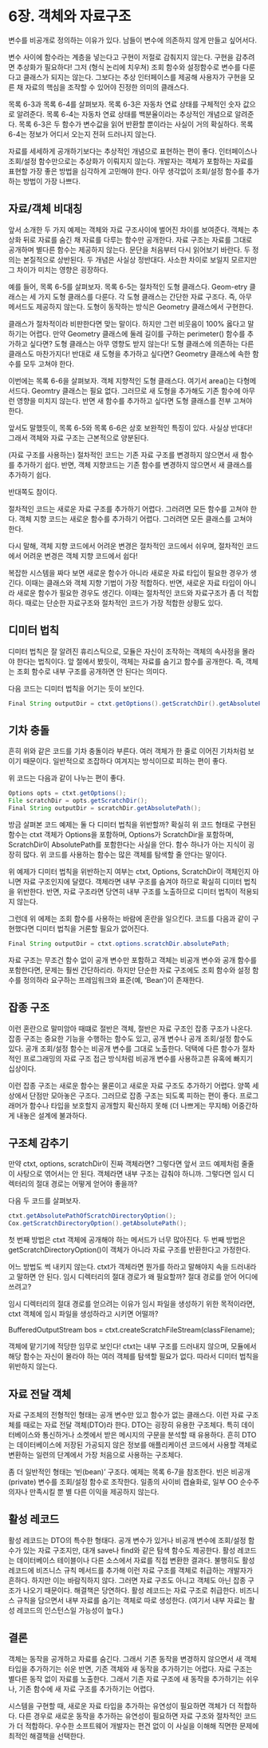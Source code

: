 # 6장. 객체와 자료구조

변수를 비공개로 정의하는 이유가 있다. 남들이 변수에 의존하지 않게 만들고 싶어서다. 


변수 사이에 함수라는 계층을 넣는다고 구현이 저절로 감춰지지 않는다. 
구현을 감추려면 추상화가 필요하다! 그저 (형식 논리에 치우쳐) 조회 함수와 설정함수로 변수를 다룬다고 클래스가 되지는 않는다.
그보다는 추상 인터페이스를 제공해 사용자가 구현을 모른 채 자료의 핵심을 조작할 수 있어야 진정한 의미의 클래스다.


목록 6-3과 목록 6-4를 살펴보자. 목록 6-3은 자동차 연료 상태를 구체적인 숫자 값으로 알려준다. 목록 6-4는 자동차 연료 상태를 백분율이라는 추상적인 개념으로 알려준다. 목록 6-3은 두 함수가 변수값을 읽어 반환할 뿐이라는 사실이 거의 확실하다. 목록 6-4는 정보가 어디서 오는지 전혀 드러나지 않는다.


자료를 세세하게 공개하기보다는 추상적인 개념으로 표현하는 편이 좋다. 인터페이스나 조회/설정 함수만으로는 추상화가 이뤄지지 않는다. 개발자는 객체가 포함하는 자료를 표현할 가장 좋은 방법을 심각하게 고민해야 한다. 아무 생각없이 조회/설정 함수를 추가하는 방법이 가장 나쁘다.

## 자료/객체 비대칭
앞서 소개한 두 가지 예제는 객체와 자료 구조사이에 벌어진 차이를 보여준다. 객체는 추상화 뒤로 자료를 숨긴 채 자료를 다루는 함수만 공개한다. 자료 구조는 자료를 그대로 공개하며 별다른 함수는 제공하지 않는다. 문단을 처음부터 다시 읽어보기 바란다. 두 정의는 본질적으로 상반된다. 두 개념은 사실상 정반대다. 사소한 차이로 보일지 모르지만 그 차이가 미치는 영향은 굉장하다. 

 예를 들어, 목록 6-5를 살펴보자. 목록 6-5는 절차적인 도형 클래스다. Geom-etry 클래스는 세 가지 도형 클래스를 다룬다. 각 도형 클래스는 간단한 자료 구조다. 즉, 아무 메서드도 제공하지 않는다. 도형이 동작하는 방식은 Geometry 클래스에서 구현한다.

 클래스가 절차적이라 비판한다면 맞는 말이다. 하지만 그런 비웃음이 100% 옳다고 말하기는 어렵다. 만약 Geometry 클래스에 둘레 길이를 구하는 perimeter() 함수를 추가하고 싶다면? 도형 클래스는 아무 영향도 받지 않는다! 도형 클래스에 의존하는 다른 클래스도 마찬가지다! 반대로 새 도형을 추가하고 싶다면? Geometry 클래스에 속한 함수를 모두 고쳐야 한다. 

 이번에는 목록 6-6을 살펴보자. 객체 지향적인 도형 클래스다. 여기서 area()는 다형메서드다. Geomtry 클래스는 필요 없다. 그러므로 새 도형을 추가해도 기존 함수에 아무런 영향을 미치지 않는다. 반면 새 함수를 추가하고 싶다면 도형 클래스를 전부 고쳐야 한다.



 앞서도 말했듯이, 목록 6-5와 목록 6-6은 상호 보완적인 특징이 있다. 사실상 반대다! 그래서 객체와 자료 구조는 근본적으로 양분된다. 

 (자료 구조를 사용하는) 절차적인 코드는 기존 자료 구조를 변경하지 않으면서 새 함수를 추가하기 쉽다. 반면, 객체 지향코드는 기존 함수를 변경하지 않으면서 새 클래스를 추가하기 쉽다.

 반대쪽도 참이다.

 절차적인 코드는 새로운 자료 구조를 추가하기 어렵다. 그러려면 모든 함수를 고쳐야 한다. 객체 지향 코드는 새로운 함수를 추가하기 어렵다. 그러려면 모든 클래스를 고쳐야 한다.

 다시 말해, 객체 지향 코드에서 어려운 변경은 절차적인 코드에서 쉬우며, 절차적인 코드에서 어려운 변경은 객체 지향 코드에서 쉽다!

 복잡한 시스템을 짜다 보면 새로운 함수가 아니라 새로운 자료 타입이 필요한 경우가 생긴다. 이때는 클래스와 객체 지향 기법이 가장 적합하다. 반면, 새로운 자료 타입이 아니라 새로운 함수가 필요한 경우도 생긴다. 이때는 절차적인 코드와 자료구조가 좀 더 적합하다. 때로는 단순한 자료구조와 절차적인 코드가 가장 적합한 상황도 있다.

## 디미터 법칙
디미터 법칙은 잘 알려진 휴리스틱으로, 모듈은 자신이 조작하는 객체의 속사정을 몰라야 한다는 법칙이다. 앞 절에서 봤듯이, 객체는 자료를 숨기고 함수를 공개한다. 즉, 객체는 조회 함수로 내부 구조를 공개하면 안 된다는 의미다.

다음 코드는 디미터 법칙을 어기는 듯이 보인다.

```java
Final String outputDir = ctxt.getOptions().getScratchDir().getAbsolutePath();
```

## 기차 충돌
흔히 위와 같은 코드를 기차 충돌이라 부른다. 여러 객체가 한 줄로 이어진 기차처럼 보이기 때문이다. 일반적으로 조잡하다 여겨지는 방식이므로 피하는 편이 좋다.

위 코드는 다음과 같이 나누는 편이 좋다.

```java
Options opts = ctxt.getOptions();
File scratchDir = opts.getScratchDir();
Final String outputDir = scratchDir.getAbsolutePath();
```

 방금 살펴본 코드 예제는 둘 다 디미터 법칙을 위반할까? 확실히 위 코드 형태로 구현된 함수는 ctxt 객체가 Options을 포함하며, Options가 ScratchDir을 포함하며, ScratchDir이 AbsolutePath를 포함한다는 사실을 안다. 함수 하나가 아는 지식이 굉장히 많다. 위 코드를 사용하는 함수는 많은 객체를 탐색할 줄 안다는 말이다.

 위 예제가 디미터 법칙을 위반하는지 여부는 ctxt, Options, ScratchDir이 객체인지 아니면 자료 구조인지에 달렸다. 객체라면 내부 구조를 숨겨야 하므로 확실히 디미터 법칙을 위반한다. 반면, 자료 구조라면 당연히 내부 구조를 노출하므로 디미터 법칙이 적용되지 않는다.

 그런데 위 에제는 조회 함수를 사용하는 바람에 혼란을 일으킨다. 코드를 다음과 같이 구현했다면 디미터 법칙을 거론할 필요가 없어진다.

```java
Final String outputDir = ctxt.options.scratchDir.absolutePath;
```


 자료 구조는 무조건 함수 없이 공개 변수만 포함하고 객체는 비공개 변수와 공개 함수를 포함한다면, 문제는 훨씬 간단하리라. 하지만 단순한 자료 구조에도 조회 함수와 설정 함수를 정의하라 요구하는 프레임워크와 표준(예, 
‘Bean’)이 존재한다.

## 잡종 구조
 이런 혼란으로 말미암아 때떄로 절반은 객체, 절반은 자료 구조인 잡종 구조가 나온다. 잡종 구조는 중요한 기능을 수행하는 함수도 있고, 공개 변수나 공개 조회/설정 함수도 있다. 공개 조회/설정 함수는 비공개 변수를 그대로 노출한다. 덕택에 다른 함수가 절차적인 프로그래밍의 자료 구조 접근 방식처럼 비공개 변수를 사용하고픈 유혹에 빠지기 십상이다.

 이런 잡종 구조는 새로운 함수는 물론이고 새로운 자료 구조도 추가하기 어렵다. 양쪽 세상에서 단점만 모아놓은 구조다. 그러므로 잡종 구조는 되도록 피하는 편이 좋다. 프로그래머가 함수나 타입을 보호할지 공개할지 확신하지 못해 (더 나쁘게는 무지해) 어중간하게 내놓은 설계에 불과하다.

## 구조체 감추기
  만약 ctxt, options, scratchDir이 진짜 객체라면? 그렇다면 앞서 코드 예제처럼 줄줄이 사탕으로 엮어서는 안 된다.
객체라면 내부 구조는 감춰야 하니까. 그렇다면 임시 디렉터리의 절대 경로는 어떻게 얻어야 좋을까?

다음 두 코드를 살펴보자.

```java
ctxt.getAbsolutePathOfScratchDirectoryOption();
Cox.getScratchDirectoryOption().getAbsolutePath();
```


첫 번째 방법은 ctxt 객체에 공개해야 하는 메서드가 너무 많아진다.
두 번째 방법은 getScratchDirectoryOption()이 객체가 아니라 자료 구조를 반환한다고 가정한다.

어느 방법도 썩 내키지 않는다.
ctxt가 객체라면 뭔가를 하라고 말해야지 속을 드러내라고 말하면 안 된다. 임시 디렉터리의 절대 경로가 왜 필요할까? 절대 경로를 얻어 어디에 쓰려고? 

임시 디렉터리의 절대 경로를 얻으려는 이유가 임시 파일을 생성하기 위한 목적이라면, ctxt 객체에 임시 파일을 생성하라고 시키면 어떨까?

BufferedOutputStream bos = ctxt.createScratchFileStream(classFilename);

객체에 맡기기에 적당한 임무로 보인다! ctxt는 내부 구조를 드러내지 않으며, 모듈에서 해당 함수는 자신이 몰라야 하는 여러 객체를 탐색할 필요가 없다. 따라서 디미터 법칙을 위반하지 않는다.

## 자료 전달 객체
자료 구조체의 전형적인 형태는 공개 변수만 있고 함수가 없는 클래스다. 이런 자료 구조체를 때로는 자료 전달 객체(DTO)라 한다. DTO는 굉장히 유용한 구조체다. 특히 데이터베이스와 통신하거나 소켓에서 받은 메시지의 구문을 분석할 때 유용하다. 흔히 DTO는 데이터베이스에 저장된 가공되지 않은 정보를 애플리케이션 코드에서 사용할 객체로 변환하는 일련의 단계에서 가장 처음으로 사용하는 구조체다.

좀 더 일반적인 형태는 ‘빈(bean)’ 구조다. 예제는 목록 6-7을 참조한다. 빈은 비공개(private) 변수를 조회/설정 함수로 조작한다. 일종의 사이비 캡슐화로, 일부 OO 순수주의자나 만족시킬 뿐 별 다른 이익을 제공하지 않는다.

## 활성 레코드
활성 레코드는 DTO의 특수한 형태다. 공개 변수가 있거나 비공개 변수에 조회/설정 함수가 있는 자료 구조지만, 대개 save나 find와 같은 탐색 함수도 제공한다. 활성 레코드는 데이터베이스 테이블이나 다른 소스에서 자료를 직접 변환한 결과다. 불행히도 활성 레코드에 비즈니스 규칙 메서드를 추가해 이런 자료 구조를 객체로 취급하는 개발자가 흔하다. 하지만 이는 바람직하지 않다. 그러면 자료 구조도 아니고 객체도 아닌 잡종 구조가 나오기 때문이다. 해결책은 당연하다. 활성 레코드는 자료 구조로 취급한다. 비즈니스 규칙을 담으면서 내부 자료를 숨기는 객체로 따로 생성한다. (여기서 내부 자료는 활성 레코드의 인스턴스일 가능성이 높다.)

## 결론
객체는 동작을 공개하고 자료를 숨긴다. 그래서 기존 동작을 변경하지 않으면서 새 객체 타입을 추가하기는 쉬운 반면, 기존 객체와 새 동작을 추가하기는 어렵다. 자료 구조는 별다른 동작 없이 자료를 노출한다. 그래서 기존 자료 구조에 새 동작을 추가하기는 쉬우나, 기존 함수에 새 자료 구조를 추가하기는 어렵다.

시스템을 구현할 때, 새로운 자료 타입을 추가하는 유연성이 필요하면 객체가 더 적합하다. 다른 경우로 새로운 동작을 추가하는 유연성이 필요하면 자료 구조와 절차적인 코드가 더 적합하다. 우수한 소프트웨어 개발자는 편견 없이 이 사실을 이해해 직면한 문제에 최적인 해결책을 선택한다.
